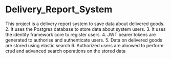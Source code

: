 # Delivery_Report_System
This project is a delivery report system to save data about delivered goods. 
2. It uses the Postgres database to store data about  system users.
3. It uses the identity framework core to register users.
4. JWT bearer tokens are generated to authorise and authenticate users.
5. Data on delivered goods are stored using elastic search
6. Authorized users are aloowed to perform crud and advanced search operations on the stored data
